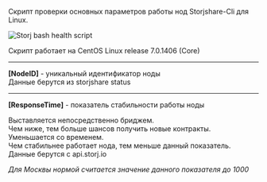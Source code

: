 Скрипт проверки основных параметров работы нод Storjshare-Cli для Linux.<br/>

![Storj bash health script](http://maxrival.com/content/images/2017/05/storj-bash-healt-script-1.png)

Скрипт работает на CentOS Linux release 7.0.1406 (Core)

<hr>

**[NodeID]** - уникальный идентификатор ноды<br/>
Данные берутся из storjshare status

<hr>

**[ResponseTime]** - показатель стабильности работы ноды

Выставляется непосредственно бриджем.<br/>
Чем ниже, тем больше шансов получить новые контракты.<br/>
Уменьшается со временем.<br/>
Чем стабильнее работает нода, тем меньше данный показатель.<br/>
Данные берутся с api.storj.io<br/>

*Для Москвы нормой считается значение данного показателя до 1000*